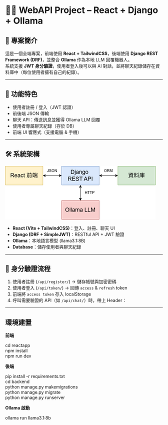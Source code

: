 # 🧑‍💻 WebAPI Project – React + Django + Ollama

## 📖 專案簡介
這是一個全端專案，前端使用 **React + TailwindCSS**，後端使用 **Django REST Framework (DRF)**，並整合 **Ollama** 作為本地 LLM 回覆機器人。  
系統支援 **JWT 身分驗證**，使用者登入後可以與 AI 對話，並將聊天紀錄儲存在資料庫中（每位使用者擁有自己的紀錄）。

---

## 🚀 功能特色
- 使用者註冊 / 登入（JWT 認證）
- 前後端 JSON 傳輸
- 聊天 API：傳送訊息並獲得 Ollama LLM 回覆
- 使用者專屬聊天紀錄（存於 DB）
- 前端 UI 響應式（支援電腦 & 手機）

---

## 🛠️ 系統架構

![](picture/系統架構.png)

- **React (Vite + TailwindCSS)**：登入、註冊、聊天 UI  
- **Django (DRF + SimpleJWT)**：RESTful API + JWT 驗證  
- **Ollama**：本地語言模型 (llama3.1:8B)  
- **Database**：儲存使用者與聊天紀錄  

---

## 🔐 身分驗證流程

1. 使用者註冊 (`/api/register/`) → 儲存帳號與加密密碼  
2. 使用者登入 (`/api/token/`) → 回傳 `access` & `refresh` token  
3. 前端將 `access token` 存入 localStorage  
4. 呼叫需要驗證的 API（如 `/api/chat/`）時，帶上 Header：  

---

## 環境建置

**前端**

cd reactapp<br>
npm install<br>
npm run dev<br>

**後端**

pip install -r requirements.txt<br>
cd backend<br>
python manage.py makemigrations<br>
python manage.py migrate<br>
python manage.py runserver<br>

**Ollama 啟動**

ollama run llama3.1:8b
